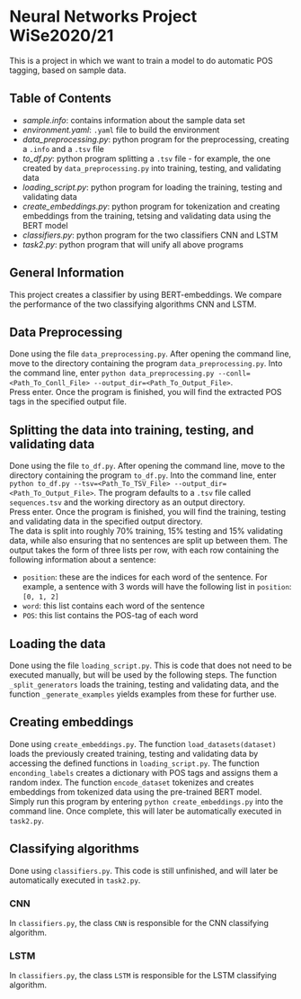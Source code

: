 # Neural Networks Project WiSe2020/21
This is a project in which we want to train a model to do automatic POS tagging, based on sample data.

## Table of Contents
* <i>sample.info</i>: contains information about the sample data set
* <i>environment.yaml</i>: `.yaml` file to build the environment
* <i>data_preprocessing.py</i>: python program for the preprocessing, creating a `.info` and a `.tsv` file 
* <i>to_df.py</i>: python program splitting a `.tsv` file - for example, the one created by `data_preprocessing.py` into training, testing, and validating data
* <i>loading_script.py</i>: python program for loading the training, testing and validating data
* <i>create_embeddings.py</i>: python program for tokenization and creating embeddings from the training, tetsing and validating data using the BERT model
* <i>classifiers.py</i>: python program for the two classifiers CNN and LSTM
* <i>task2.py</i>: python program that will unify all above programs

## General Information
This project creates a classifier by using BERT-embeddings. We compare the performance of the two classifying algorithms CNN and LSTM.

## Data Preprocessing
Done using the file `data_preprocessing.py`. After opening the command line, move to the directory containing the program `data_preprocessing.py`. Into the command line, enter
`python data_preprocessing.py --conll=<Path_To_Conll_File> --output_dir=<Path_To_Output_File>`. <br>
Press enter. Once the program is finished, you will find the extracted POS tags in the specified output file.

## Splitting the data into training, testing, and validating data
Done using the file `to_df.py`. After opening the command line, move to the directory containing the program `to_df.py`. Into the command line, enter `python to_df.py --tsv=<Path_To_TSV_File> --output_dir=<Path_To_Output_File>`. The program defaults to a `.tsv` file called `sequences.tsv` and the working directory as an output directory. <br>
Press enter. Once the program is finished, you will find the training, testing and validating data in the specified output directory. <br>
The data is split into roughly 70% training, 15% testing and 15% validating data, while also ensuring that no sentences are split up between them. The output takes the form of three lists per row, with each row containing the following information about a sentence:
* `position`: these are the indices for each word of the sentence. For example, a sentence with 3 words will have the following list in `position`: `[0, 1, 2]`
* `word`: this list contains each word of the sentence
* `POS`: this list contains the POS-tag of each word

## Loading the data
Done using the file `loading_script.py`. This is code that does not need to be executed manually, but will be used by the following steps. The function `_split_generators` loads the training, testing and validating data, and the function `_generate_examples` yields examples from these for further use. 

## Creating embeddings
Done using `create_embeddings.py`. The function `load_datasets(dataset)` loads the previously created training, testing and validating data by accessing the defined functions in `loading_script.py`. The function `enconding_labels` creates a dictionary with POS tags and assigns them a random index. The function `encode_dataset` tokenizes and creates embeddings from tokenized data using the pre-trained BERT model. <br>
Simply run this program by entering `python create_embeddings.py` into the command line. Once complete, this will later be automatically executed in `task2.py`.

## Classifying algorithms
Done using `classifiers.py`. This code is still unfinished, and will later be automatically executed in `task2.py`.
### CNN
In `classifiers.py`, the class `CNN` is responsible for the CNN classifying algorithm.
### LSTM
In `classifiers.py`, the class `LSTM` is responsible for the LSTM classifying algorithm.
